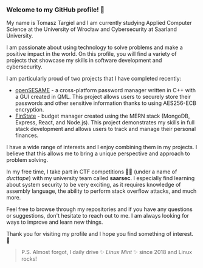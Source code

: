 ### Welcome to my GitHub profile! 👋

My name is Tomasz Targiel and I am currently studying Applied Computer Science at the University of Wrocław and Cybersecurity at Saarland University.

I am passionate about using technology to solve problems and make a positive impact in the world. On this profile, you will find a variety of projects that showcase my skills in software development and cybersecurity.

I am particularly proud of two projects that I have completed recently:
- [openSESAME](https://github.com/tTargiel/openSESAME-Password-Manager) - a cross-platform password manager written in C++ with a GUI created in QML. This project allows users to securely store their passwords and other sensitive information thanks to using AES256-ECB encryption.
- [FinState](https://github.com/tTargiel/FinState-App) - budget manager created using the MERN stack (MongoDB, Express, React, and Node.js). This project demonstrates my skills in full stack development and allows users to track and manage their personal finances.

I have a wide range of interests and I enjoy combining them in my projects. I believe that this allows me to bring a unique perspective and approach to problem solving.

In my free time, I take part in CTF competitions 🏴‍☠️ (under a name of _ducttape_) with my university team called **saarsec**. I especially find learning about system security to be very exciting, as it requires knowledge of assembly language, the ability to perform stack overflow attacks, and much more.

Feel free to browse through my repositories and if you have any questions or suggestions, don't hesitate to reach out to me. I am always looking for ways to improve and learn new things.

Thank you for visiting my profile and I hope you find something of interest. 🙏

> P.S. Almost forgot, I daily drive ✨ _Linux Mint_ ✨ since 2018 and Linux rocks!

<!--
**tTargiel/tTargiel** is a ✨ _special_ ✨ repository because its `README.md` (this file) appears on your GitHub profile.

Here are some ideas to get you started:

- 🔭 I’m currently working on ...
- 🌱 I’m currently learning ...
- 👯 I’m looking to collaborate on ...
- 🤔 I’m looking for help with ...
- 💬 Ask me about ...
- 📫 How to reach me: ...
- 😄 Pronouns: ...
- ⚡ Fun fact: ...
-->
